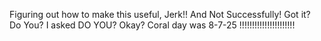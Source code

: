 Figuring out how to make this useful, Jerk!! And Not Successfully! Got it? Do You? I asked DO YOU? Okay? Coral day was 8-7-25 !!!!!!!!!!!!!!!!!!!!!!
